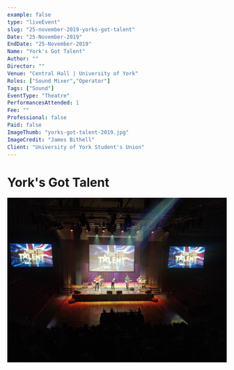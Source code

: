 ```yaml
---
example: false
type: "liveEvent"
slug: "25-november-2019-yorks-got-talent"
Date: "25-November-2019"
EndDate: "25-November-2019"
Name: "York's Got Talent"
Author: ""
Director: ""
Venue: "Central Hall | University of York"
Roles: ["Sound Mixer","Operator"]
Tags: ["Sound"]
EventType: "Theatre"
PerformancesAttended: 1
Fee: ""
Professional: false
Paid: false
ImageThumb: "yorks-got-talent-2019.jpg"
ImageCredit: "James Bithell"
Client: "University of York Student's Union"
---
```


# York's Got Talent

![Image by James Bithell](./images/yorks-got-talent-2019.jpg)